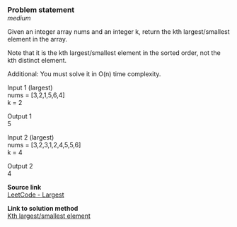 ### Problem statement
<p class="d-tag">medium</p>

Given an integer array nums and an integer k, return the kth largest/smallest element in the array.

Note that it is the kth largest/smallest element in the sorted order, not the kth distinct element.

Additional: You must solve it in O(n) time complexity.

Input 1 (largest)  
nums = [3,2,1,5,6,4]  
k = 2

Output 1  
5

Input 2 (largest)  
nums = [3,2,3,1,2,4,5,5,6]  
k = 4

Output 2  
4

**Source link**  
[LeetCode - Largest](https://leetcode.com/problems/kth-largest-element-in-an-array/)  


**Link to solution method**  
[Kth largest/smallest element](../../../methods/datastructures/array/08-find-kth-min-max-element.md)


<style>
    h3 {
        margin-bottom: 0;
    }
    
    .d-tag {
        margin-top: 0;
        font-style: italic;
    }
</style>